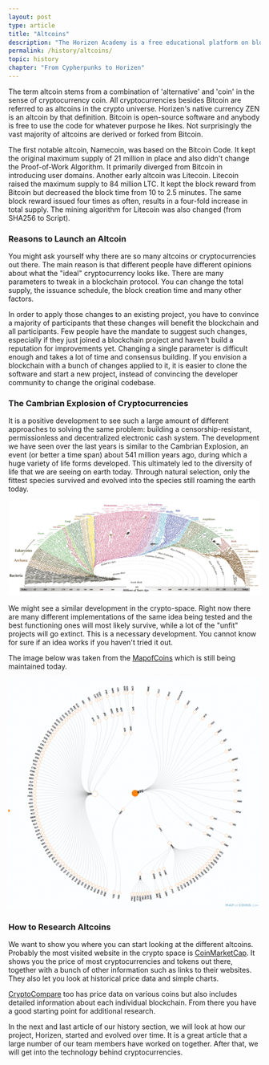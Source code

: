 ```yaml
---
layout: post
type: article
title: "Altcoins"
description: "The Horizen Academy is a free educational platform on blockchain technology, cryptocurrency, and privacy. In this article, we discuss what altcoins are."
permalink: /history/altcoins/
topic: history
chapter: "From Cypherpunks to Horizen"
---
```


The term altcoin stems from a combination of 'alternative' and 'coin' in the sense of cryptocurrency coin. All cryptocurrencies besides Bitcoin are referred to as altcoins in the crypto universe. Horizen's native currency ZEN is an altcoin by that definition. Bitcoin is open-source software and anybody is free to use the code for whatever purpose he likes. Not surprisingly the vast majority of altcoins are derived or forked from Bitcoin.

The first notable altcoin, Namecoin, was based on the Bitcoin Code. It kept the original maximum supply of 21 million in place and also didn't change the Proof-of-Work Algorithm. It primarily diverged from Bitcoin in introducing user domains. Another early altcoin was Litecoin. Litecoin raised the maximum supply to 84 million LTC. It kept the block reward from Bitcoin but decreased the block time from 10 to 2.5 minutes. The same block reward issued four times as often, results in a four-fold increase in total supply. The mining algorithm for Litecoin was also changed (from SHA256 to Script). 

### Reasons to Launch an Altcoin

You might ask yourself why there are so many altcoins or cryptocurrencies out there. The main reason is that different people have different opinions about what the "ideal" cryptocurrency looks like. There are many parameters to tweak in a blockchain protocol. You can change the total supply, the issuance schedule, the block creation time and many other factors.

In order to apply those changes to an existing project, you have to convince a majority of participants that these changes will benefit the blockchain and all participants. Few people have the mandate to suggest such changes, especially if they just joined a blockchain project and haven't build a reputation for improvements yet. Changing a single parameter is difficult enough and takes a lot of time and consensus building. If you envision a blockchain with a bunch of changes applied to it, it is easier to clone the software and start a new project, instead of convincing the developer community to change the original codebase.

### The Cambrian Explosion of Cryptocurrencies

It is a positive development to see such a large amount of different approaches to solving the same problem: building a censorship-resistant, permissionless and decentralized electronic cash system. The development we have seen over the last years is similar to the Cambrian Explosion, an event (or better a time span) about 541 million years ago, during which a huge variety of life forms developed. This ultimately led to the diversity of life that we are seeing on earth today. Through natural selection, only the fittest species survived and evolved into the species still roaming the earth today.

![evolution](/assets/post_files/history/altcoins/HA1.3.1_evolution.png)

We might see a similar development in the crypto-space. Right now there are many different implementations of the same idea being tested and the best functioning ones will most likely survive, while a lot of the "unfit" projects will go extinct. This is a necessary development. You cannot know for sure if an idea works if you haven't tried it out.

The image below was taken from the [MapofCoins](https://mapofcoins.com/bitcoin) which is still being maintained today.

![evolution coins](/assets/post_files/history/altcoins/HA1.3.2_evolution_coins.png)

### How to Research Altcoins

We want to show you where you can start looking at the different altcoins. Probably the most visited website in the crypto space is [CoinMarketCap](https://coinmarketcap.com/). It shows you the price of most cryptocurrencies and tokens out there, together with a bunch of other information such as links to their websites. They also let you look at historical price data and simple charts.

[CryptoCompare](https://www.cryptocompare.com/) too has price data on various coins but also includes detailed information about each individual blockchain. From there you have a good starting point for additional research.

In the next and last article of our history section, we will look at how our project, Horizen, started and evolved over time. It is a great article that a large number of our team members have worked on together. After that, we will get into the technology behind cryptocurrencies.
